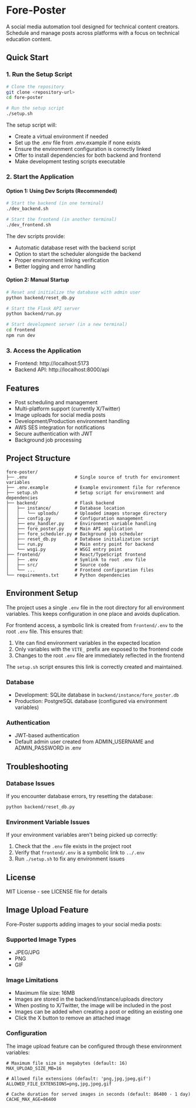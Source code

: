 # Fore-Poster

A social media automation tool designed for technical content creators. Schedule and manage posts across platforms with a focus on technical education content.

## Quick Start

### 1. Run the Setup Script
```bash
# Clone the repository
git clone <repository-url>
cd fore-poster

# Run the setup script
./setup.sh
```

The setup script will:
- Create a virtual environment if needed
- Set up the .env file from .env.example if none exists
- Ensure the environment configuration is correctly linked
- Offer to install dependencies for both backend and frontend
- Make development testing scripts executable

### 2. Start the Application

#### Option 1: Using Dev Scripts (Recommended)
```bash
# Start the backend (in one terminal)
./dev_backend.sh

# Start the frontend (in another terminal)
./dev_frontend.sh
```

The dev scripts provide:
- Automatic database reset with the backend script
- Option to start the scheduler alongside the backend
- Proper environment linking verification
- Better logging and error handling

#### Option 2: Manual Startup
```bash
# Reset and initialize the database with admin user
python backend/reset_db.py

# Start the Flask API server
python backend/run.py

# Start development server (in a new terminal)
cd frontend
npm run dev
```

### 3. Access the Application
- Frontend: http://localhost:5173
- Backend API: http://localhost:8000/api

## Features
- Post scheduling and management
- Multi-platform support (currently X/Twitter)
- Image uploads for social media posts
- Development/Production environment handling
- AWS SES integration for notifications
- Secure authentication with JWT
- Background job processing

## Project Structure
```
fore-poster/
├── .env                  # Single source of truth for environment variables
├── .env.example          # Example environment file for reference
├── setup.sh              # Setup script for environment and dependencies
├── backend/              # Flask backend
│   ├── instance/         # Database location
│   │   └── uploads/      # Uploaded images storage directory
│   ├── config.py         # Configuration management
│   ├── env_handler.py    # Environment variable handling
│   ├── fore_poster.py    # Main API application
│   ├── fore_scheduler.py # Background job scheduler
│   ├── reset_db.py       # Database initialization script
│   ├── run.py            # Main entry point for backend
│   └── wsgi.py           # WSGI entry point
├── frontend/             # React/TypeScript frontend
│   ├── .env              # Symlink to root .env file
│   ├── src/              # Source code
│   └── ...               # Frontend configuration files
└── requirements.txt      # Python dependencies
```

## Environment Setup

The project uses a single `.env` file in the root directory for all environment variables. This keeps configuration in one place and avoids duplication.

For frontend access, a symbolic link is created from `frontend/.env` to the root `.env` file. This ensures that:
1. Vite can find environment variables in the expected location
2. Only variables with the `VITE_` prefix are exposed to the frontend code
3. Changes to the root `.env` file are immediately reflected in the frontend

The `setup.sh` script ensures this link is correctly created and maintained.

### Database
- Development: SQLite database in `backend/instance/fore_poster.db`
- Production: PostgreSQL database (configured via environment variables)

### Authentication
- JWT-based authentication
- Default admin user created from ADMIN_USERNAME and ADMIN_PASSWORD in .env

## Troubleshooting

### Database Issues
If you encounter database errors, try resetting the database:
```bash
python backend/reset_db.py
```

### Environment Variable Issues
If your environment variables aren't being picked up correctly:
1. Check that the `.env` file exists in the project root
2. Verify that `frontend/.env` is a symbolic link to `../.env`
3. Run `./setup.sh` to fix any environment issues

## License
MIT License - see LICENSE file for details

## Image Upload Feature

Fore-Poster supports adding images to your social media posts:

### Supported Image Types
- JPEG/JPG
- PNG
- GIF

### Image Limitations
- Maximum file size: 16MB
- Images are stored in the backend/instance/uploads directory
- When posting to X/Twitter, the image will be included in the post
- Images can be added when creating a post or editing an existing one
- Click the X button to remove an attached image

### Configuration
The image upload feature can be configured through these environment variables:

```
# Maximum file size in megabytes (default: 16)
MAX_UPLOAD_SIZE_MB=16

# Allowed file extensions (default: 'png,jpg,jpeg,gif')
ALLOWED_FILE_EXTENSIONS=png,jpg,jpeg,gif

# Cache duration for served images in seconds (default: 86400 - 1 day)
CACHE_MAX_AGE=86400
```